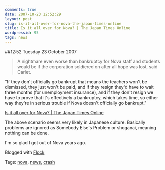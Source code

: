 ```yaml
---
comments: true
date: 2007-10-23 12:52:29
layout: post
slug: is-it-all-over-for-nova-the-japan-times-online
title: Is it all over for Nova? | The Japan Times Online
wordpressid: 95
tags: news
---
```


##12:52 Tuesday 23 October 2007

> A nightmare even worse than bankruptcy for Nova staff and students would be if the corporation soldiered on after all hope was lost, said Carlet.

"If they don't officially go bankrupt that means the teachers won't be dismissed, they just won't be paid, and if they resign they'd have to wait three months (for unemployment insurance), and if they don't resign we have to prove that it's effectively a bankruptcy, which takes time, so either way they're in serious trouble if Nova doesn't officially go bankrupt."

[Is it all over for Nova? | The Japan Times Online](http://search.japantimes.co.jp/cgi-bin/fl20070925zg.html)


The above scenario seems very likely in Japanese culture. Basically problems are ignored as Somebody Else's Problem or shoganai, meaning nothing can be done.

I'm so glad I got out of Nova years ago.



Blogged with [Flock](http://www.flock.com/blogged-with-flock)

Tags: [nova](http://technorati.com/tag/nova), [news](http://technorati.com/tag/news), [ crash](http://technorati.com/tag/%20crash)
